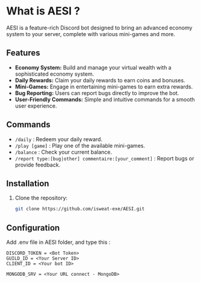 # What is AESI ?

AESI is a feature-rich Discord bot designed to bring an advanced economy system to your server, complete with various mini-games and more.

## Features

- **Economy System:** Build and manage your virtual wealth with a sophisticated economy system.
- **Daily Rewards:** Claim your daily rewards to earn coins and bonuses.
- **Mini-Games:** Engage in entertaining mini-games to earn extra rewards.
- **Bug Reporting:** Users can report bugs directly to improve the bot.
- **User-Friendly Commands:** Simple and intuitive commands for a smooth user experience.

## Commands

- `/daily` : Redeem your daily reward.
- `/play [game]` : Play one of the available mini-games.
- `/balance` : Check your current balance.
- `/report type:[bug|other] commentaire:[your_comment]` : Report bugs or provide feedback.

## Installation

1. Clone the repository:

   ```bash
   git clone https://github.com/isweat-exe/AESI.git
   ```

## Configuration

Add .env file in AESI folder, and type this :
```
DISCORD_TOKEN = <Bot Token>
GUILD_ID = <Your Server ID>
CLIENT_ID = <Your bot ID>

MONGODB_SRV = <Your URL connect - MongoDB> 
```